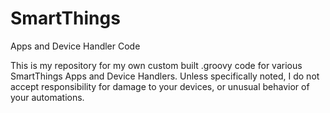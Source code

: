 # SmartThings
Apps and Device Handler Code

This is my repository for my own custom built .groovy code for various SmartThings Apps and Device Handlers. Unless specifically noted, I do not accept responsibility for damage to your devices, or unusual behavior of your automations.
